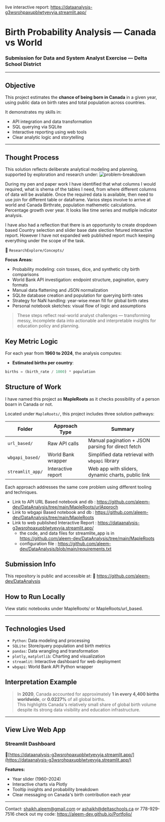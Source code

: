 live interactive report: https://dataanalysis-g3wsrohpaxupblwtyevyja.streamlit.app/

#  Birth Probability Analysis — Canada vs World  
### Submission for Data and System Analyst Exercise — Delta School District  

---

## Objective  
This project estimates the **chance of being born in Canada** in a given year, using public data on birth rates and total population across countries.  

It demonstrates my skills in:  
- API integration and data transformation  
- SQL querying via SQLite  
- Interactive reporting using web tools  
- Clear analytic logic and storytelling

---
## Thought Process

This solution reflects deliberate analytical modeling and planning, supported by exploration and research under:
![problem-breakdown](https://github.com/user-attachments/assets/ae1e3f14-07b1-4033-b1de-48282f96adf6)

During my pen and paper work I have identified that what columns I would required, what is shema of the tables I need, from where different columns of data will be available.  Once the required data is available, then need to use join for different table or dataframe.  Varios steps involve to arrive at world and Canada Birthrate, population mathemetic calculations. Percentage growth over year.  It looks like time series and mutliple indicator analysis.

I have also had a reflection that there is an opportunity to create dropdown based Country selection and slider base date slection fetured interactive report.  However I have not expanded web published report much keeping everything under the scope of the task.

📁 `ResearchExplore/Concepts/`

**Focus Areas:**
- Probability modeling: coin tosses, dice, and synthetic city birth comparisons
- World Bank API investigation: endpoint structure, pagination, query formats
- Manual data flattening and JSON normalization
- SQLite database creation and population for querying birth rates
- Strategy for NaN handling: year-wise mean fill for global birth rates
- Personal notebook sketches: visual flow of logic and assumptions

> These steps reflect real-world analyst challenges — transforming messy, incomplete data into actionable and interpretable insights for education policy and planning.

## Key Metric Logic
For each year from **1960 to 2024**, the analysis computes:
- **Estimated births per country**:  
```python
births = (birth_rate / 1000) * population

```


## Structure of Work  
I have named this project as **MapleRoots** as it checks possibility of a person boarn in Canada or not.

Located under `MapleRoots/`, this project includes three solution pathways:

| Folder               | Approach Type    | Summary                                                |
|----------------------|------------------|--------------------------------------------------------|
| `url_based/`         | Raw API calls     | Manual pagination + JSON parsing for direct fetch      |
| `wbgapi_based/`      | World Bank wrapper| Simplified data retrieval with `wbgapi` library        |
| `streamlit_app/`     | Interactive report| Web app with sliders, dynamic charts, public link      |

Each approach addresses the same core problem using different tooling and techniques.
- Link to API URL Based notebook and db : https://github.com/aleem-dev/DataAnalysis/tree/main/MapleRoots/urlApproch
- Link to wbgapi Based notebook and db : https://github.com/aleem-dev/DataAnalysis/tree/main/MapleRoots
- Link to web published Interactive Report : https://dataanalysis-g3wsrohpaxupblwtyevyja.streamlit.app/
  - the code, and data files for streamlite_app is in https://github.com/aleem-dev/DataAnalysis/tree/main/MapleRoots
  - configuration file : https://github.com/aleem-dev/DataAnalysis/blob/main/requirements.txt

## Submission Info
This repository is public and accessible at: 🔗 https://github.com/aleem-dev/DataAnalysis

## How to Run Locally
View static notebooks under MapleRoots/ or MapleRoots/url_based.

---

## Technologies Used
- `Python`: Data modeling and processing  
- `SQLite`: Store/query population and birth metrics  
- `pandas`: Data wrangling and transformation  
- `plotly`, `matplotlib`: Charting and visualization  
- `streamlit`: Interactive dashboard for web deployment  
- `wbgapi`: World Bank API Python wrapper
## Interpretation Example

> In **2020**, Canada accounted for approximately **1 in every 4,400 births worldwide**, or **0.0227%** of all global births.  
This highlights Canada's relatively small share of global birth volume despite its strong data visibility and education infrastructure.

---

## View Live Web App  

### Streamlit Dashboard  
🔗[https://dataanalysis-g3wsrohpaxupblwtyevyja.streamlit.app/](https://dataanalysis-g3wsrohpaxupblwtyevyja.streamlit.app/)

**Features:**
- Year slider (1960–2024)
- Interactive charts via Plotly
- Tooltip insights and probability breakdown
- Clear messaging on Canada's birth contribution each year

---



Contact: shaikh.aleem@gmail.com  or  ashaikh@deltaschools.ca  or  778-929-7516
check out my code: https://aleem-dev.github.io/Portfolio/
